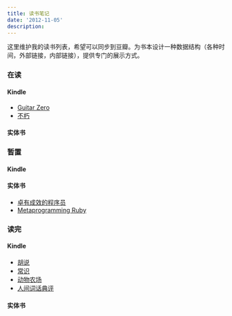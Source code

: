```yaml
---
title: 读书笔记
date: '2012-11-05'
description:
---
```


这里维护我的读书列表，希望可以同步到豆瓣。为书本设计一种数据结构（各种时间，外部链接，内部链接），提供专门的展示方式。

### 在读

#### Kindle

- [Guitar Zero](http://book.douban.com/subject/6898595/)
- [不朽](http://www.amazon.cn/%E4%B8%8D%E6%9C%BD/dp/B00BLYZQP8/)

#### 实体书

### 暂置

#### Kindle

#### 实体书

- [卓有成效的程序员][]
- [Metaprogramming Ruby][]

### 读完

#### Kindle

- [胡说](http://www.amazon.cn/%E8%83%A1%E8%AF%B4/dp/B00BLYZQLM/)
- [常识](http://book.douban.com/subject/3344676/)
- [动物农场](http://book.douban.com/subject/4908879/)
- [人间词话典评](http://book.douban.com/subject/4908879/)

#### 实体书


[Metaprogramming Ruby]: {{site.note.url}}/coding/ruby/metaprogramming-ruby
[卓有成效的程序员]: {{site.note.url}}/reading/卓有成效的程序员

